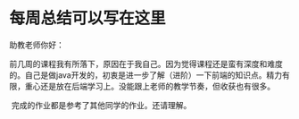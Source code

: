 # 每周总结可以写在这里

助教老师你好：

​		前几周的课程我有所落下，原因在于我自己。因为觉得课程还是蛮有深度和难度的。自己是做java开发的，初衷是进一步了解（进阶）一下前端的知识点。精力有限，重心还是放在后端学习上。没能跟上老师的教学节奏，但收获也有很多。

​		完成的作业都是参考了其他同学的作业。还请理解。